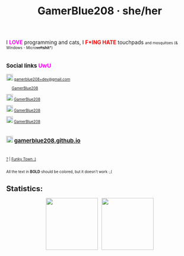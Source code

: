 # <p align="center">GamerBlue208 · she/her</p>
<br>

I <font color="magenta">**LOVE**</font> programming and cats, I <font color="red">**F*ING HATE**</font> touchpads <font size="1">and mosquitoes (& Windows - Micro~~soft~~**shit***)
<br>
<br>
## Social links <font color="magenta">**UwU**</font>

<img src="/images/Gmail.png" height="18"> gamerblue208+dev@gmail.com

<img src="/images/Youtube.png" height="12"> [GamerBlue208](https://www.youtube.com/@GamerBlue208)

<img src="/images/Discord.png" height="18"> [GamerBlue208](https://discord.com/users/865498115360292894)

<img src="/images/Steam.png" height="18"> [GamerBlue208](https://steamcommunity.com/id/GamerBlue208)

<img src="/images/Element.png" height="18"> [GamerBlue208](https://matrix.to/#/@gamerblue208:matrix.org)
<br>
<br>

## <img src="/images/Web.png" height="18"> [gamerblue208.github.io](https://gamerblue208.github.io)
<br>

[?](https://www.youtube.com/watch?v=dQw4w9WgXcQ)  |  [Funky Town :)](https://www.youtube.com/watch?v=QX43QTYyV-8)
<br>
<br>

All the text in **BOLD** should be colored, but it doesn't work :,(

# Statistics:
<p align="center">
  <img height="140em" src="https://github-readme-stats-eight-theta.vercel.app/api?username=GamerBlue208&show_icons=true&theme=dark&include_all_commits=true&count_private=true"/>  
  <img height="140em" src="https://github-readme-stats-eight-theta.vercel.app/api/top-langs/?username=GamerBlue208&layout=compact&langs_count=8&theme=dark"/>
</p>
